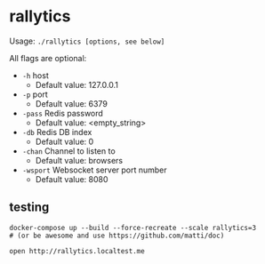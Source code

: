 # rallytics

Usage: `./rallytics [options, see below]`

All flags are optional:
- `-h` host
  - Default value: 127.0.0.1
- `-p` port
  - Default value: 6379
- `-pass` Redis password
  - Default value: <empty_string>
- `-db` Redis DB index
  - Default value: 0
- `-chan` Channel to listen to
  - Default value: browsers
- `-wsport` Websocket server port number
  - Default value: 8080

## testing

    docker-compose up --build --force-recreate --scale rallytics=3
    # (or be awesome and use https://github.com/matti/doc)

    open http://rallytics.localtest.me
